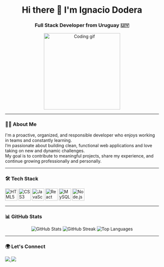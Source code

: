 <h1 align="center">Hi there 👋 I'm Ignacio Dodera</h1>
<h3 align="center">Full Stack Developer from Uruguay 🇺🇾</h3>

<p align="center">
  <img src="https://media.giphy.com/media/qgQUggAC3Pfv687qPC/giphy.gif" width="250" alt="Coding gif">
</p>

---

### 👨‍💻 About Me

I'm a proactive, organized, and responsible developer who enjoys working in teams and constantly learning.  
I’m passionate about building clean, functional web applications and love taking on new and dynamic challenges.  
My goal is to contribute to meaningful projects, share my experience, and continue growing professionally and personally.

---

### 🛠️ Tech Stack

<p align="left">
  <img src="https://cdn.jsdelivr.net/gh/devicons/devicon/icons/html5/html5-original.svg" width="40" alt="HTML5" />
  <img src="https://cdn.jsdelivr.net/gh/devicons/devicon/icons/css3/css3-original.svg" width="40" alt="CSS3" />
  <img src="https://cdn.jsdelivr.net/gh/devicons/devicon/icons/javascript/javascript-original.svg" width="40" alt="JavaScript" />
  <img src="https://cdn.jsdelivr.net/gh/devicons/devicon/icons/react/react-original.svg" width="40" alt="React" />
  <img src="https://cdn.jsdelivr.net/gh/devicons/devicon/icons/mysql/mysql-original.svg" width="40" alt="MySQL" />
  <img src="https://cdn.jsdelivr.net/gh/devicons/devicon/icons/nodejs/nodejs-original.svg" width="40" alt="Node.js" />
</p>

---

### 📊 GitHub Stats

<p align="center">
  <img src="https://github-readme-stats.vercel.app/api?username=ignacioDodera&show_icons=true&theme=onedark" alt="GitHub Stats" />
  <img src="https://github-readme-streak-stats.herokuapp.com/?user=ignacioDodera&theme=onedark" alt="GitHub Streak" />
  <img src="https://github-readme-stats.vercel.app/api/top-langs/?username=ignacioDodera&layout=compact&theme=onedark" alt="Top Languages" />
</p>

---

### 🌍 Let's Connect

<p align="left">
  <a href="https://www.linkedin.com/in/ignacio-dodera-64917028a/" target="_blank">
    <img src="https://img.shields.io/badge/LinkedIn-0A66C2?style=for-the-badge&logo=linkedin&logoColor=white" />
  </a>
  <a href="doderaignacio21@gmail.com">
    <img src="https://img.shields.io/badge/Gmail-D14836?style=for-the-badge&logo=gmail&logoColor=white" />
  </a>
</p>
